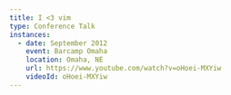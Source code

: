 ```yaml
---
title: I <3 vim
type: Conference Talk
instances:
  - date: September 2012
    event: Barcamp Omaha
    location: Omaha, NE
    url: https://www.youtube.com/watch?v=oHoei-MXYiw
    videoId: oHoei-MXYiw
---
```

